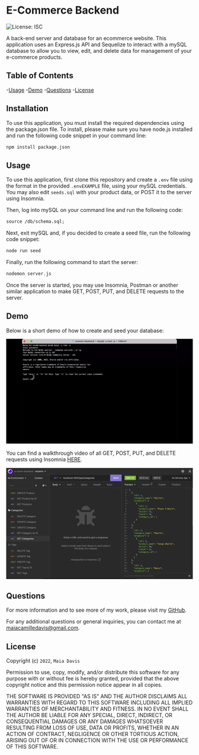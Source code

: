 # E-Commerce Backend
![License: ISC](https://img.shields.io/badge/License-ISC-blue.svg)

A back-end server and database for an ecommerce website. This application uses an Express.js API and Sequelize to interact with a mySQL database to allow you to view, edit, and delete data for management of your e-commerce products. 

## Table of Contents 
-[Usage](#usage)
-[Demo](#demo)
-[Questions](#questions)
-[License](#License)

## Installation
To use this application, you must install the required dependencies using the package.json file. To install, please make sure you have node.js installed and run the following code snippet in your command line:

```md
npm install package.json
```

## Usage 
To use this application, first clone this repository and create a `.env` file using the format in the provided `.envEXAMPLE` file, using your mySQL credentials. You may also edit `seeds.sql` with your product data, or POST it to the server using Insomnia.

Then, log into mySQL on your command line and run the following code:

```md
source /db/schema.sql;
```
Next, exit mySQL and, if you decided to create a seed file, run the following code snippet:

```md
node run seed
```

Finally, run the following command to start the server: 

```md
nodemon server.js
```

Once the server is started, you may use Insomnia, Postman or another similar application to make GET, POST, PUT, and DELETE requests to the server.

## Demo
Below is a short demo of how to create and seed your database:

![demo-vid](./Assets/demo.gif)

You can find a walkthrough video of all GET, POST, PUT, and DELETE requests using Insomnia [HERE](https://drive.google.com/file/d/1Xm8TogMgEwuKc5YXjWDu00336DiJDKc2/view).

![insomnia-screenshot](./Assets/insomnia.png)

## Questions 
For more information and to see more of my work, please visit my [GitHub](https://github.com/maiavelli/).

For any additional questions or general inquiries, you can contact me at maiacamilledavis@gmail.com.

## License
Copyright (c) `2022`, `Maia Davis`

Permission to use, copy, modify, and/or distribute this software for any purpose with or without fee is hereby granted, provided that the above copyright notice and this permission notice appear in all copies.

THE SOFTWARE IS PROVIDED "AS IS" AND THE AUTHOR DISCLAIMS ALL WARRANTIES WITH REGARD TO THIS SOFTWARE INCLUDING ALL IMPLIED WARRANTIES OF MERCHANTABILITY AND FITNESS. IN NO EVENT SHALL THE AUTHOR BE LIABLE FOR ANY SPECIAL, DIRECT, INDIRECT, OR CONSEQUENTIAL DAMAGES OR ANY DAMAGES WHATSOEVER RESULTING FROM LOSS OF USE, DATA OR PROFITS, WHETHER IN AN ACTION OF CONTRACT, NEGLIGENCE OR OTHER TORTIOUS ACTION, ARISING OUT OF OR IN CONNECTION WITH THE USE OR PERFORMANCE OF THIS SOFTWARE.